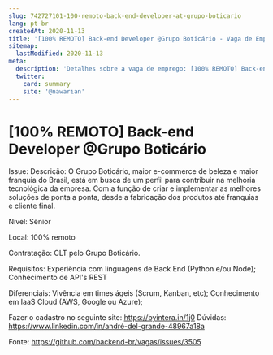 ```yaml
---
slug: 742727101-100-remoto-back-end-developer-at-grupo-boticario
lang: pt-br
createdAt: 2020-11-13
title: '[100% REMOTO] Back-end Developer @Grupo Boticário - Vaga de Emprego'
sitemap:
  lastModified: 2020-11-13
meta:
  description: 'Detalhes sobre a vaga de emprego: [100% REMOTO] Back-end Developer @Grupo Boticário'
  twitter:
    card: summary
    site: '@nawarian'
---
```


# [100% REMOTO] Back-end Developer @Grupo Boticário

Issue:
Descrição: O Grupo Boticário, maior e-commerce de beleza e maior franquia do Brasil, está em busca de um perfil para contribuir na melhoria tecnológica da empresa. Com a função de criar e implementar as melhores soluções de ponta a ponta, desde a fabricação dos produtos até franquias e cliente final.

Nível: Sênior

Local:  100% remoto 

Contratação: CLT pelo Grupo Boticário.

Requisitos:
Experiência com linguagens de Back End (Python e/ou Node);
Conhecimento de API's REST 

Diferenciais:
Vivência em times ágeis (Scrum, Kanban, etc);
Conhecimento em IaaS Cloud (AWS, Google ou Azure);

Fazer o cadastro no seguinte site: https://byintera.in/1j0
Dúvidas: https://www.linkedin.com/in/andré-del-grande-48967a18a

Fonte: https://github.com/backend-br/vagas/issues/3505